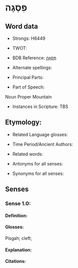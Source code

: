 # פִּסְגָּה

<!-- Status: S2="NeedsEdits" -->
<!-- Lexica used for edits:   -->

## Word data

* Strongs: H6449

* TWOT: 

* BDB Reference: [פִּסְגָּה](rc://en/bdb/dict/q.bx.ab)

* Alternate spellings:

* Principal Parts:

* Part of Speech:

Noun Proper Mountain

* Instances in Scripture: TBS

## Etymology:

* Related Language glosses:

* Time Period/Ancient Authors:

* Related words:

* Antonyms for all senses:

* Synonyms for all senses:

## Senses

### Sense 1.0:

#### Definition:

#### Glosses:

Pisgah; cleft; 

#### Explanation:

#### Citations:



